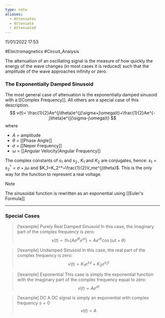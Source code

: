 ```yaml
---
type: note
aliases:
  - Attenuates
  - Attenuate
  - Attenuated
---
```

11/01/2022 17:53

  #Electromagnetics #Circuit_Analysis 

The attenuation of an oscillating signal is the measure of how quickly the energy of the wave changes (in most cases it is reduced) such that the amplitude of the wave approaches infinity or zero. 


### The Exponentially Damped Sinusoid

The most general case of attenuation is the exponentially damped sinusoid with a [[Complex Frequency]]. All others are a special case of this description.
$$
v(t)= \frac{1}{2}Ae^{j\theta}e^{j(\sigma+j\omega)t}+\frac{1}{2}Ae^{-j\theta}e^{j(\sigma-j\omega)t}
$$
where
- $A$ = amplitude
- $\theta$ = [[Phase Angle]]
- $\sigma$ = [[Neper Frequency]]
- $\omega$ = [[Angular Velocity|Angular Frequency]]

The complex constants of $s_1$ and $s_2\,$, $K_1$ and $K_2$ are conjugates, hence: $s_1=s_2^*=\sigma+j\omega$ and $K_1=K_2^*=\frac{1}{2}V_me^{j\theta}$. This is the only way for the function to represent a real voltage.

>[!note]
>The sinusoidal function is rewritten as an exponential using [[Euler's Formula]]

---

### Special Cases

>[!example] Purely Real Damped Sinusoid
>In this case, the imaginary part of the complex frequency is zero:
>$$
v(t)=\mathfrak{Re}\{Ae^{j\theta}e^{st}\}=Ae^{\sigma t}\cos(\omega t+\theta)
$$

>[!example] Undamped Sinusoid
>In this case, the real part of the complex frequency is zero:
>$$
v(t)=K_1e^{s_1t}+K_2e^{s_2t}
$$

>[!example] Exponential
>This case is simply the exponential function with the imaginary part of the complex frequency equal to zero:
>$$
v(t)=Ae^{\sigma t}
$$

>[!example] DC
>A DC signal is simply an exponential with complex frequency $s=0$
>$$
v(t)=A
$$

